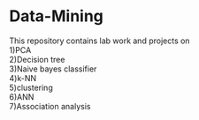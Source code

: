 # Data-Mining
This repository contains lab work and projects on 
<br>
1)PCA<br>
2)Decision tree<br>
3)Naive bayes classifier<br>
4)k-NN<br>
5)clustering<br>
6)ANN<br>
7)Association analysis
